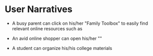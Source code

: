 # User Narratives
- A busy parent can click on his/her "Family Toolbox" to easily find relevant online resources such as

- An avid online shopper can open his/her ""

- A student can organize his/his college materials
